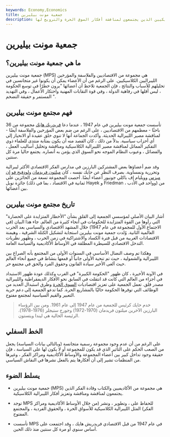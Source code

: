 ```yaml
---
keywords: Economy,Economics
title: جمعية مونت بيليرين
description: جمعية مونت بيليرين هي مجموعة من الاقتصاديين والفلاسفة والمؤرخين الليبراليين الكلاسيكيين الذين يجتمعون لمناقشة أفكار السوق الحرة والترويج لها.
---
```


# جمعية مونت بيليرين
## ما هي جمعية مونت بيليرين؟

جمعية مونت بيليرين (MPS) هي مجموعة من الاقتصاديين والفلاسفة والمؤرخين الليبراليين الكلاسيكيين. على الرغم من أن الأعضاء يمكن أن يكونوا غير متجانسين في تحليلهم للأسباب والنتائج ، فإن الجمعية تلاحظ أن أعضائها "يرون خطرًا في توسع الحكومة ، ليس أقلها في رفاهية الدولة ، وفي قوة النقابات المهنية واحتكار الأعمال ، وفي التهديد المستمر و حقيقة التضخم ".

## فهم مجتمع مونت بيليرين

تأسست جمعية مونت بيليرين في عام 1947 ، عندما دعا [فريدريك هايك](/friedrich-hayek) مجموعة من 36 باحثًا - معظمهم من الاقتصاديين ، على الرغم من ضم بعض المؤرخين والفلاسفة أيضًا - لمناقشة مصير الليبرالية الحديثة. وأكدت الجماعة أنها لا تنوي خلق عقيدة أو الانحياز إلى أي أحزاب سياسية. بدلاً من ذلك ، كان القصد منه أن يكون بمثابة منتدى للعلماء ذوي التفكير المماثل لمناقشة مصير الليبرالية الكلاسيكية ومناقشة وتحليل أساليب العمل ، والفضائل ، وعيوب النظام الموجه نحو السوق الذي يؤمن به أنصاره. يجتمع حاليا مرة كل سنتين.

وقد ضم أعضاؤها بعض المشتركين البارزين في مدارس الفكر الاقتصادي الأكثر ليبرالية وتحررية ونمساوية. بصرف النظر عن حايك نفسه ، كان [ميلتون فريدمان](/milton-friedman) [ولودفيج فو](/ludwig-von-mises) [إن ميزس](/ludwig-von-mises) وويليام إف باكلي جونيور أعضاء أيضًا. أحصت المجموعة تسعة من الحائزين على جائزة نوبل (ثمانية في الاقتصاد ، بما في ذلك Hayek و Friedman ، وواحد في الأدب) من بين أعضائها.

## تاريخ مجتمع مونت بيليرين

أشار البيان الأصلي لمؤسسي الجمعية إلى القلق بشأن "الأخطار المتزايدة على الحضارة" التي رأوها من القوة المتزايدة للحكومات في أنحاء كثيرة من العالم. جاء هذا البيان (في الاجتماع الأول للمجموعة في عام 1947) خلال المشهد الاقتصادي والسياسي بعد الحرب العالمية الثانية. وُلدت جمعية مونت بيليرين استجابة لتشكيل الكتلة الشرقية ، وهيمنة الاقتصادات الغربية من قبل فترة الكساد والاشتراكية في زمن الحرب ، وظهور نظريات التدخل الاقتصادي للسيطرة المطلقة في الأوساط الأكاديمية والسياسة العامة.

وهكذا تم وصف النضال الأساسي في السنوات الأولى من المجتمع بأنه الصراع بين الليبرالية والشمولية ، حيث تم تنحية الأولى جانباً أو قمعها بنشاط في جميع أنحاء العالم حيث ألغى الأخير سيادة القانون وحقوق الفرد والحق في مجتمع حر.

في الآونة الأخيرة ، كان ظهور "الحكومة الكبيرة" في الغرب وكذلك عودة ظهور الاستبداد في أجزاء من العالم التي كانت قد انتقلت في السابق نحو الأفكار الديمقراطية والليبرالية مصدر قلق. تعمل الجمعية على تعزيز اقتصاديات [السوق الحرة](/freemarket) وطرق استبدال العديد من الوظائف التي توفرها الحكومة حاليًا بالمشاريع الحرة. كما تدعو الجمعية إلى دعم حرية التعبير والقيم السياسية لمجتمع مفتوح.

> خدم حايك كرئيس للجمعية من عام 1947 إلى عام 1961. ومن بين الرؤساء البارزين الآخرين ميلتون فريدمان (1970-1972) وجورج ستيجلر (1976-1978). الرئيسة الحالية هي ليندا ويتستون.

>

>

>

>

## الخط السفلي

على الرغم من أن عدم وجود مجموعة رسمية متجانسة (وبالتالي بيانات السياسة) يجعل من الصعب الحكم على التأثير الذي قد يكون للمجموعة أو لا يكون لها على السياسة ، فإن حقيقة وجود تداخل كبير بين أعضاء المجموعة والأوساط الأكاديمية ومراكز الفكر ، وغيرها من المنظمات تشير إلى أن أفكارها يتم بالفعل نشرها في النقاش السياسي.

## يسلط الضوء

- جمعية مونت بيليرين (MPS) هي مجموعة من الأكاديميين والكتاب وقادة الفكر الذين يجتمعون لمناقشة ومناقشة وتعزيز أفكار الليبرالية الكلاسيكية.

- توجد MPS للحفاظ على ، وتطوير ، ونشر (من خلال الأوساط الأكاديمية ومراكز الفكر) المثل الليبرالية الكلاسيكية للأسواق الحرة ، والحقوق الفردية ، والمجتمع المفتوح.

- تأسست MPS في عام 1947 من قبل الاقتصادي فريدريش هايك ، وقد اجتمعت على أساس سنوي أو مرة كل سنتين منذ ذلك الحين.

